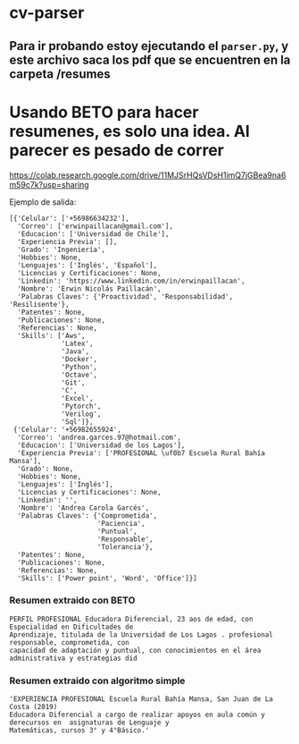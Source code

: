 # cv-parser

## Para ir probando estoy ejecutando el `parser.py`, y este archivo saca  los pdf que se encuentren en la carpeta /resumes
# Usando BETO para hacer resumenes, es solo una idea. Al parecer es pesado de correr
https://colab.research.google.com/drive/11MJSrHQsVDsH1imQ7jGBea9na6m59c7k?usp=sharing

Ejemplo de salida:
```
[{'Celular': ['+56986634232'],
  'Correo': ['erwinpaillacan@gmail.com'],
  'Educacion': ['Universidad de Chile'],
  'Experiencia Previa': [],
  'Grado': 'Ingeniería',
  'Hobbies': None,
  'Lenguajes': ['Inglés', 'Español'],
  'Licencias y Certificaciones': None,
  'Linkedin': 'https://www.linkedin.com/in/erwinpaillacan',
  'Nombre': 'Erwin Nicolás Paillacán',
  'Palabras Claves': {'Proactividad', 'Responsabilidad', 'Resilisente'},
  'Patentes': None,
  'Publicaciones': None,
  'Referencias': None,
  'Skills': ['Aws',
             'Latex',
             'Java',
             'Docker',
             'Python',
             'Octave',
             'Git',
             'C',
             'Excel',
             'Pytorch',
             'Verilog',
             'Sql']},
 {'Celular': '+56982655924',
  'Correo': 'andrea.garces.97@hotmail.com',
  'Educacion': ['Universidad de los Lagos'],
  'Experiencia Previa': ['PROFESIONAL \uf0b7 Escuela Rural Bahía Mansa'],
  'Grado': None,
  'Hobbies': None,
  'Lenguajes': ['Inglés'],
  'Licencias y Certificaciones': None,
  'Linkedin': '',
  'Nombre': 'Andrea Carola Garcés',
  'Palabras Claves': {'Comprometida',
                      'Paciencia',
                      'Puntual',
                      'Responsable',
                      'Tolerancia'},
  'Patentes': None,
  'Publicaciones': None,
  'Referencias': None,
  'Skills': ['Power point', 'Word', 'Office']}]
```
### Resumen extraido con BETO
```
PERFIL PROFESIONAL Educadora Diferencial, 23 aos de edad, con Especialidad en Dificultades de 
Aprendizaje, titulada de la Universidad de Los Lagos . profesional responsable, comprometida, con
capacidad de adaptación y puntual, con conocimientos en el área administrativa y estrategias did
```

### Resumen extraido con algoritmo simple
```
'EXPERIENCIA PROFESIONAL Escuela Rural Bahía Mansa, San Juan de La Costa (2019)
Educadora Diferencial a cargo de realizar apoyos en aula común y derecursos en  asignaturas de Lenguaje y 
Matemáticas, cursos 3° y 4°Básico.'
```
